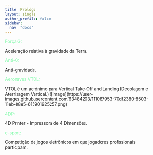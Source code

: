 ```yaml
---
title: Prológo
layout: single
author_profile: false
sidebar:
  nav: "docs"
---
```

<p style="color:#82faaa">Força G:</p> Aceleração relativa à gravidade da Terra.

<p style="color:#82faaa">Anti-G:</p> Anti-gravidade.

<p style="color:#82faaa">Aeronaves VTOL:</p> VTOL é um acrónimo para Vertical Take-Off and Landing (Decolagem e Aterrisagem Vertical.) ![image](https://user-images.githubusercontent.com/63484203/111087953-70df2380-8503-11eb-88e5-615901925257.png)

<p style="color:#82faaa">4DP:</p> 4D Printer - Impressora de 4 Dimensões.

<p style="color:#82faaa">e-sport:</p> Competição de jogos eletrônicos em que jogadores profissionais participam.
